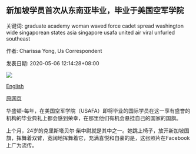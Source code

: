 ## 新加坡学员首次从东南亚毕业，毕业于美国空军学院

关键词: graduate academy woman waved force cadet spread washington wide singaporean states asia singapore usafa united air viral unfurled southeast

作者: Charissa Yong, Us Correspondent

发表日期: 2020-05-06 12:14:28+08:00

![](https://www.straitstimes.com/sites/default/files/styles/x_large/public/articles/2020/05/06/ab_christabel-chai_060520.jpg?itok=QW_wcpwo)

[English](Singaporean%20cadet%20first%20woman%20from%20South-east%20Asia%20to%20graduate%20from%20US%20Air%20Force%20Academy.md)

[原网页](https://www.straitstimes.com/world/united-states/singaporean-cadet-first-woman-from-south-east-asia-to-graduate-from-us-air-force)

华盛顿-每年，在美国空军学院（USAFA）即将毕业的国际学员在这一享有盛誉的机构的毕业典礼上都会感到荣幸，在那里他们有机会悬挂自己的国家的国旗。

上个月，24岁的克里斯塔贝尔·柴中尉就是其中之一。她跳上椅子，放开新加坡国旗，挥舞着双臂，宽阔地挥舞着它，充满喜悦和自豪的是，这张照片在Facebook上广为流传。